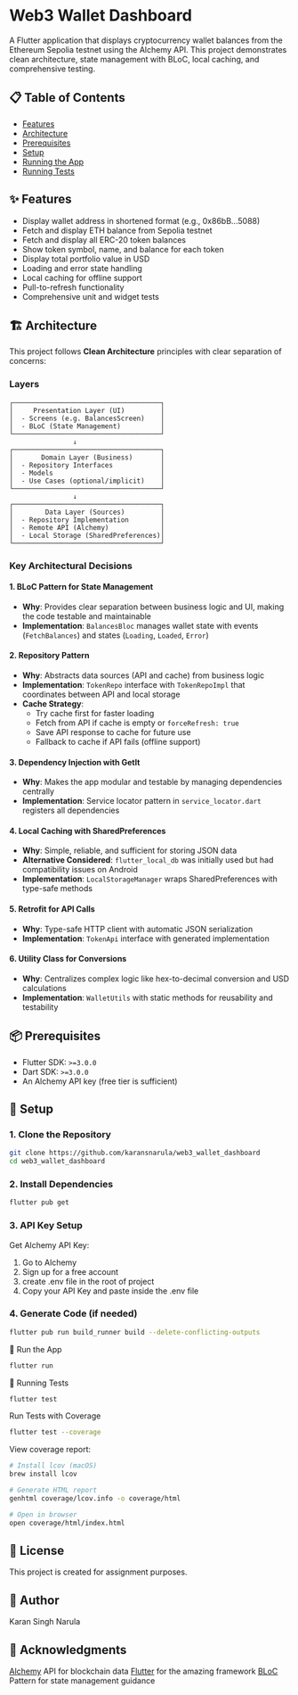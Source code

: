 # Web3 Wallet Dashboard

A Flutter application that displays cryptocurrency wallet balances from the Ethereum Sepolia testnet using the Alchemy API. This project demonstrates clean architecture, state management with BLoC, local caching, and comprehensive testing.

## 📋 Table of Contents

- [Features](#features)
- [Architecture](#architecture)
- [Prerequisites](#prerequisites)
- [Setup](#setup)
- [Running the App](#running-the-app)
- [Running Tests](#running-tests)

## ✨ Features

- Display wallet address in shortened format (e.g., 0x86bB...5088)
- Fetch and display ETH balance from Sepolia testnet
- Fetch and display all ERC-20 token balances
- Show token symbol, name, and balance for each token
- Display total portfolio value in USD
- Loading and error state handling
- Local caching for offline support
- Pull-to-refresh functionality
- Comprehensive unit and widget tests

## 🏗 Architecture

This project follows **Clean Architecture** principles with clear separation of concerns:

### Layers

```text
┌─────────────────────────────────────┐
│     Presentation Layer (UI)         │
│  - Screens (e.g. BalancesScreen)    │
│  - BLoC (State Management)          │
└─────────────────────────────────────┘
                ↓
┌─────────────────────────────────────┐
│       Domain Layer (Business)       │
│  - Repository Interfaces            │
│  - Models                           │
│  - Use Cases (optional/implicit)    │
└─────────────────────────────────────┘
                ↓
┌─────────────────────────────────────┐
│        Data Layer (Sources)         │
│  - Repository Implementation        │
│  - Remote API (Alchemy)             │
│  - Local Storage (SharedPreferences)│
└─────────────────────────────────────┘
```
### Key Architectural Decisions

#### 1. **BLoC Pattern for State Management**
- **Why**: Provides clear separation between business logic and UI, making the code testable and maintainable
- **Implementation**: `BalancesBloc` manages wallet state with events (`FetchBalances`) and states (`Loading`, `Loaded`, `Error`)

#### 2. **Repository Pattern**
- **Why**: Abstracts data sources (API and cache) from business logic
- **Implementation**: `TokenRepo` interface with `TokenRepoImpl` that coordinates between API and local storage
- **Cache Strategy**:
    - Try cache first for faster loading
    - Fetch from API if cache is empty or `forceRefresh: true`
    - Save API response to cache for future use
    - Fallback to cache if API fails (offline support)

#### 3. **Dependency Injection with GetIt**
- **Why**: Makes the app modular and testable by managing dependencies centrally
- **Implementation**: Service locator pattern in `service_locator.dart` registers all dependencies

#### 4. **Local Caching with SharedPreferences**
- **Why**: Simple, reliable, and sufficient for storing JSON data
- **Alternative Considered**: `flutter_local_db` was initially used but had compatibility issues on Android
- **Implementation**: `LocalStorageManager` wraps SharedPreferences with type-safe methods

#### 5. **Retrofit for API Calls**
- **Why**: Type-safe HTTP client with automatic JSON serialization
- **Implementation**: `TokenApi` interface with generated implementation

#### 6. **Utility Class for Conversions**
- **Why**: Centralizes complex logic like hex-to-decimal conversion and USD calculations
- **Implementation**: `WalletUtils` with static methods for reusability and testability

## 📦 Prerequisites

- Flutter SDK: `>=3.0.0`
- Dart SDK: `>=3.0.0`
- An Alchemy API key (free tier is sufficient)

## 🔧 Setup

### 1. Clone the Repository
```bash
git clone https://github.com/karansnarula/web3_wallet_dashboard
cd web3_wallet_dashboard
```
### 2. Install Dependencies
```bash
flutter pub get
```
### 3. API Key Setup
Get Alchemy API Key:

1) Go to Alchemy
2) Sign up for a free account
3) create .env file in the root of project
4) Copy your API Key and paste inside the .env file

### 4. Generate Code (if needed)
```bash
flutter pub run build_runner build --delete-conflicting-outputs
```
🚀 Run the App
```bash
flutter run
```
🧪 Running Tests
```bash
flutter test
```

Run Tests with Coverage
```bash
flutter test --coverage
```

View coverage report:
```bash
# Install lcov (macOS)
brew install lcov

# Generate HTML report
genhtml coverage/lcov.info -o coverage/html

# Open in browser
open coverage/html/index.html
```

## 📝 License
This project is created for assignment purposes.

## 👤 Author
Karan Singh Narula

## 🙏 Acknowledgments
[Alchemy](https://www.alchemy.com) API for blockchain data
[Flutter](https://flutter.dev/) for the amazing framework
[BLoC](https://bloclibrary.dev/) Pattern for state management guidance